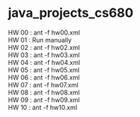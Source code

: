 # java_projects_cs680
HW 00 : ant -f hw00.xml <br/>
HW 01 : Run manually <br/>
HW 02 : ant -f hw02.xml <br/>
HW 03 : ant -f hw03.xml <br/>
HW 04 : ant -f hw04.xml <br/>
HW 05 : ant -f hw05.xml <br/>
HW 06 : ant -f hw06.xml <br/>
HW 07 : ant -f hw07.xml <br/>
HW 08 : ant -f hw08.xml <br/>
HW 09 : ant -f hw09.xml <br/>
HW 10 : ant -f hw10.xml <br/>